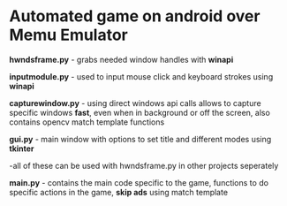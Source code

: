 # Automated game on android over Memu Emulator

__hwndsframe.py__ - grabs needed window handles with __winapi__

__inputmodule.py__ - used to input mouse click and keyboard strokes using __winapi__

__capturewindow.py__ - using direct windows api calls allows to capture specific windows __fast__, even when in background or off the screen, also contains opencv match template functions

__gui.py__ - main window with options to set title and different modes using __tkinter__

-all of these can be used with hwndsframe.py in other projects seperately


__main.py__ - contains the main code specific to the game, functions to do specific actions in the game, __skip ads__ using match template
